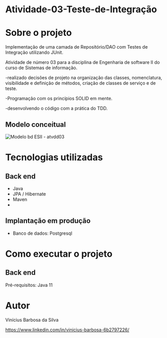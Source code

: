 # Atividade-03-Teste-de-Integração


# Sobre o projeto

Implementação de uma camada de Repositório/DAO com Testes de Integração utilizando JUnit.

Atividade de número 03 para a disciplina de Engenharia de software II do curso de Sistemas de informação.

-realizado decisões de projeto na organização das classes, nomenclatura, visibilidade e definição de métodos, criação de classes de serviço e de teste.

-Programação com os princípios SOLID em mente.

-desenvolvendo o código com a prática do TDD.

## Modelo conceitual

![Modelo bd ESII - atvdd03](https://user-images.githubusercontent.com/94576358/197910078-3f60222e-2176-42d9-9b81-6738e87865fa.PNG)

# Tecnologias utilizadas
## Back end
- Java
- JPA / Hibernate
- Maven
- 
## Implantação em produção
- Banco de dados: Postgresql

# Como executar o projeto

## Back end
Pré-requisitos: Java 11

# Autor

Vinícius Barbosa da Silva

https://www.linkedin.com/in/vinicius-barbosa-6b2797226/
